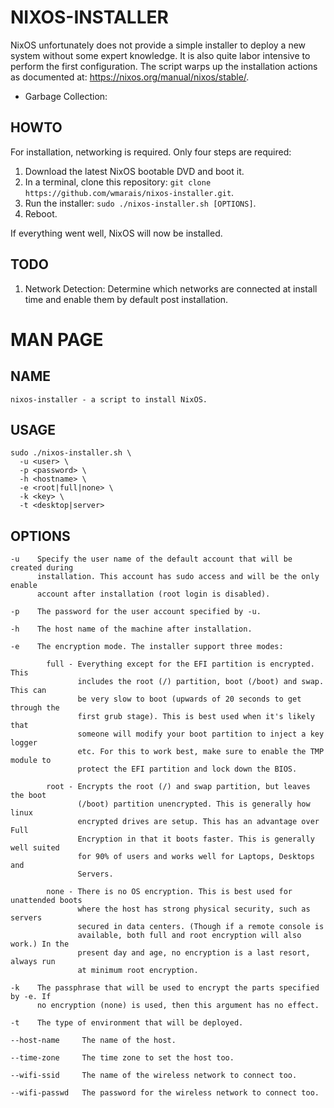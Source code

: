 # NIXOS-INSTALLER
NixOS unfortunately does not provide a simple installer to deploy a new system
without some expert knowledge. It is also quite labor intensive to perform the
first configuration. The script warps up the installation actions as documented
at: https://nixos.org/manual/nixos/stable/.

* Garbage Collection: 



## HOWTO
For installation, networking is required. Only four steps are required:

1. Download the latest NixOS bootable DVD and boot it.
2. In a terminal, clone this repository: `git clone https://github.com/wmarais/nixos-installer.git`.
3. Run the installer: `sudo ./nixos-installer.sh [OPTIONS]`.
4. Reboot.

If everything went well, NixOS will now be installed. 

## TODO
1. Network Detection: Determine which networks are connected at install time and
                      enable them by default post installation.

# MAN PAGE

## NAME
```
nixos-installer - a script to install NixOS.
```

## USAGE

```
sudo ./nixos-installer.sh \
  -u <user> \
  -p <password> \
  -h <hostname> \
  -e <root|full|none> \
  -k <key> \
  -t <desktop|server>
```

## OPTIONS
```
-u    Specify the user name of the default account that will be created during
      installation. This account has sudo access and will be the only enable
      account after installation (root login is disabled).

-p    The password for the user account specified by -u.

-h    The host name of the machine after installation.

-e    The encryption mode. The installer support three modes:

        full - Everything except for the EFI partition is encrypted. This 
               includes the root (/) partition, boot (/boot) and swap. This can 
               be very slow to boot (upwards of 20 seconds to get through the 
               first grub stage). This is best used when it's likely that 
               someone will modify your boot partition to inject a key logger 
               etc. For this to work best, make sure to enable the TMP module to
               protect the EFI partition and lock down the BIOS.

        root - Encrypts the root (/) and swap partition, but leaves the boot 
               (/boot) partition unencrypted. This is generally how linux
               encrypted drives are setup. This has an advantage over Full 
               Encryption in that it boots faster. This is generally well suited
               for 90% of users and works well for Laptops, Desktops and 
               Servers.

        none - There is no OS encryption. This is best used for unattended boots
               where the host has strong physical security, such as servers 
               secured in data centers. (Though if a remote console is 
               available, both full and root encryption will also work.) In the
               present day and age, no encryption is a last resort, always run 
               at minimum root encryption.

-k    The passphrase that will be used to encrypt the parts specified by -e. If
      no encryption (none) is used, then this argument has no effect. 

-t    The type of environment that will be deployed.

--host-name     The name of the host.

--time-zone     The time zone to set the host too.

--wifi-ssid     The name of the wireless network to connect too.

--wifi-passwd   The password for the wireless network to connect too.

```
